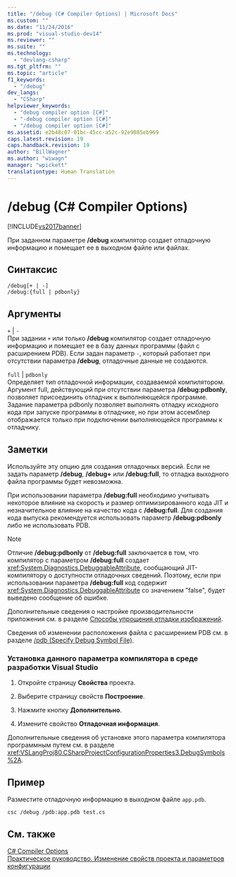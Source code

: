 ```yaml
---
title: "/debug (C# Compiler Options) | Microsoft Docs"
ms.custom: ""
ms.date: "11/24/2016"
ms.prod: "visual-studio-dev14"
ms.reviewer: ""
ms.suite: ""
ms.technology: 
  - "devlang-csharp"
ms.tgt_pltfrm: ""
ms.topic: "article"
f1_keywords: 
  - "/debug"
dev_langs: 
  - "CSharp"
helpviewer_keywords: 
  - "debug compiler option [C#]"
  - "-debug compiler option [C#]"
  - "/debug compiler option [C#]"
ms.assetid: e2b48c07-01bc-45cc-a52c-92e9085eb969
caps.latest.revision: 19
caps.handback.revision: 19
author: "BillWagner"
ms.author: "wiwagn"
manager: "wpickett"
translationtype: Human Translation
---
```

# /debug (C# Compiler Options)
[!INCLUDE[vs2017banner](../../../csharp/includes/vs2017banner.md)]

При заданном параметре **\/debug** компилятор создает отладочную информацию и помещает ее в выходном файле или файлах.  
  
## Синтаксис  
  
```  
/debug[+ | -]  
/debug:{full | pdbonly}  
```  
  
## Аргументы  
 `+` &#124; `-`  
 При задании `+` или только **\/debug** компилятор создает отладочную информацию и помещает ее в базу данных программы \(файл с расширением PDB\).  Если задан параметр `-`, который работает при отсутствии параметра **\/debug**, отладочные данные не создаются.  
  
 `full` &#124; `pdbonly`  
 Определяет тип отладочной информации, создаваемой компилятором.  Аргумент full, действующий при отсутствии параметра **\/debug:pdbonly**, позволяет присоединить отладчик к выполняющейся программе.  Задание параметра pdbonly позволяет выполнять отладку исходного кода при запуске программы в отладчике, но при этом ассемблер отображается только при подключении выполняющейся программы к отладчику.  
  
## Заметки  
 Используйте эту опцию для создания отладочных версий.  Если не задать параметр **\/debug**, **\/debug\+** или **\/debug:full**, то отладка выходного файла программы будет невозможна.  
  
 При использовании параметра **\/debug:full** необходимо учитывать некоторое влияние на скорость и размер оптимизированного кода JIT и незначительное влияние на качество кода с **\/debug:full**.  Для создания кода выпуска рекомендуется использовать параметр **\/debug:pdbonly** либо не использовать PDB.  
  
> [!NOTE]
>  Отличие **\/debug:pdbonly** от **\/debug:full** заключается в том, что компилятор с параметром **\/debug:full** создает <xref:System.Diagnostics.DebuggableAttribute>, сообщающий JIT\-компилятору о доступности отладочных сведений.  Поэтому, если при использовании параметра **\/debug:full** код содержит <xref:System.Diagnostics.DebuggableAttribute> со значением "false", будет выведено сообщение об ошибке.  
  
 Дополнительные сведения о настройке производительности приложения см. в разделе [Способы упрощения отладки изображений](../Topic/Making%20an%20Image%20Easier%20to%20Debug.md).  
  
 Сведения об изменении расположения файла с расширением PDB см. в разделе [\/pdb \(Specify Debug Symbol File\)](../../../csharp/language-reference/compiler-options/pdb-compiler-option.md).  
  
### Установка данного параметра компилятора в среде разработки Visual Studio  
  
1.  Откройте страницу **Свойства** проекта.  
  
2.  Выберите страницу свойств **Построение**.  
  
3.  Нажмите кнопку **Дополнительно**.  
  
4.  Измените свойство **Отладочная информация**.  
  
 Дополнительные сведения об установке этого параметра компилятора программным путем см. в разделе <xref:VSLangProj80.CSharpProjectConfigurationProperties3.DebugSymbols%2A>.  
  
## Пример  
 Разместите отладочную информацию в выходном файле `app.pdb`.  
  
```  
csc /debug /pdb:app.pdb test.cs  
```  
  
## См. также  
 [C\# Compiler Options](../../../csharp/language-reference/compiler-options/index.md)   
 [Практическое руководство. Изменение свойств проекта и параметров конфигурации](http://msdn.microsoft.com/ru-ru/e7184bc5-2f2b-4b4f-aa9a-3ecfcbc48b67)
